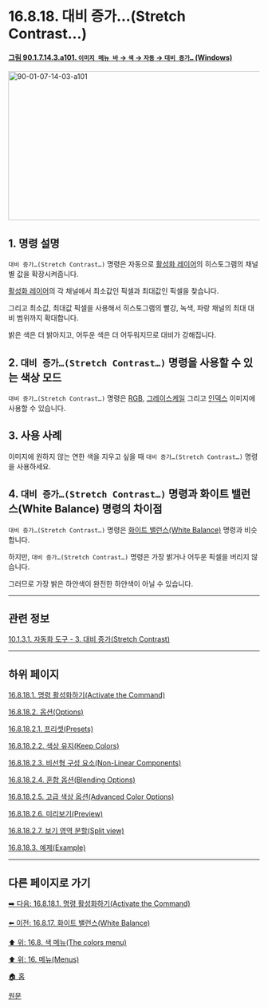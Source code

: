 # 16.8.18. 대비 증가…(Stretch Contrast…)

<a id="90-01-07-14-03-a101"></a>

#### [그림 90.1.7.14.3.a101. `이미지 메뉴 바` → `색` → `자동` → `대비 증가…` (Windows)](./90-01-07-14-03-stretch_contrast.md#90-01-07-14-03-a101)
<img width="556" height="299" alt="90-01-07-14-03-a101" src="https://github.com/user-attachments/assets/e2af2ec9-c686-4b39-aef0-66b8a38c4ccd" />

<a id="16-08-18-s1"></a>

## 1. 명령 설명
`대비 증가…(Stretch Contrast…)` 명령은 자동으로 [활성화 레이어](./19-glossaryx-active_layer.md)의 히스토그램의 채널별 값을 확장시켜줍니다.

[활성화 레이어](./19-glossaryx-active_layer.md)의 각 채널에서 최소값인 픽셀과 최대값인 픽셀을 찾습니다.

그리고 최소값, 최대값 픽셀을 사용해서 히스토그램의 빨강, 녹색, 파랑 채널의 최대 대비 범위까지 확대합니다.

밝은 색은 더 밝아지고, 어두운 색은 더 어두워지므로 대비가 강해집니다.

<a id="16-08-18-s2"></a>

## 2. `대비 증가…(Stretch Contrast…)` 명령을 사용할 수 있는 색상 모드
`대비 증가…(Stretch Contrast…)` 명령은 [RGB](./19-glossaryx-color_mode_rgb.md), [그레이스케일](./19-glossaryx-color_mode_grayscale.md) 그리고 [인덱스](./19-glossaryx-color_mode_indexed.md) 이미지에 사용할 수 있습니다.

<a id="16-08-18-s3"></a>

## 3. 사용 사례
이미지에 원하지 않는 연한 색을 지우고 싶을 때 `대비 증가…(Stretch Contrast…)` 명령을 사용하세요.

<a id="16-08-18-s4"></a>

## 4. `대비 증가…(Stretch Contrast…)` 명령과 화이트 밸런스(White Balance) 명령의 차이점
`대비 증가…(Stretch Contrast…)` 명령은 [화이트 밸런스(White Balance)](./16-08-17-white-balance.md) 명령과 비슷합니다.

하지만, `대비 증가…(Stretch Contrast…)` 명령은 가장 밝거나 어두운 픽셀을 버리지 않습니다.

그러므로 가장 밝은 하얀색이 완전한 하얀색이 아닐 수 있습니다.

***

## 관련 정보

[10.1.3.1. 자동화 도구 - 3. 대비 증가(Stretch Contrast)](./10-01-03-01-automated_tools.md#10-01-03-01-s3)

***

## 하위 페이지

[16.8.18.1. 명령 활성화하기(Activate the Command)](./16-08-18-01-activate_the_command.md)

[16.8.18.2. 옵션(Options)](./16-08-18-02-00-options.md)

[16.8.18.2.1. 프리셋(Presets)](./16-08-18-02-01-presets.md)

[16.8.18.2.2. 색상 유지(Keep Colors)](./16-08-18-02-02-keep_colors.md)

[16.8.18.2.3. 비선형 구성 요소(Non-Linear Components)](./16-08-18-02-03-non_linear_components.md)

[16.8.18.2.4. 혼합 옵션(Blending Options)](./16-08-18-02-04-blending_options.md)

[16.8.18.2.5. 고급 색상 옵션(Advanced Color Options)](./16-08-18-02-05-advanced_color_options.md)

[16.8.18.2.6. 미리보기(Preview)](./16-08-18-02-06-preview.md)

[16.8.18.2.7. 보기 영역 분할(Split view)](./16-08-18-02-07-split_view.md)

[16.8.18.3. 예제(Example)](./16-08-18-03-example.md)

***

## 다른 페이지로 가기

[➡️ 다음: 16.8.18.1. 명령 활성화하기(Activate the Command)](./16-08-18-01-activate_the_command.md)

[⬅️ 이전: 16.8.17. 화이트 밸런스(White Balance)](./16-08-17-white-balance.md)

[⬆️ 위: 16.8. 색 메뉴(The colors menu)](./16-08-00-the-colors-menu.md)

[⬆️ 위: 16. 메뉴(Menus)](./16-00-menus.md)

[🏠 홈](./00-home.md)

[원문](https://docs.gimp.org/2.10/ko/gimp-filter-stretch-contrast.html)